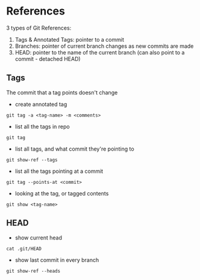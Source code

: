 # References

3 types of Git References:

1. Tags & Annotated Tags: pointer to a commit
2. Branches: pointer of current branch changes as new commits are made
3. HEAD: pointer to the name of the current branch \(can also point to a commit - detached HEAD\)

## Tags

The commit that a tag points doesn't change

* create annotated tag

```text
git tag -a <tag-name> -m <comments>
```

* list all the tags in repo

```text
git tag
```

* list all tags, and what commit they're pointing to

```text
git show-ref --tags
```

* list all the tags pointing at a commit

```text
git tag --points-at <commit>
```

* looking at the tag, or tagged contents

```text
git show <tag-name>
```

## HEAD

* show current head

```text
cat .git/HEAD
```

* show last commit in every branch

```text
git show-ref --heads
```



